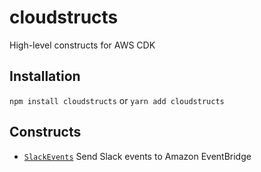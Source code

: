 # cloudstructs

High-level constructs for AWS CDK

## Installation

`npm install cloudstructs` or `yarn add cloudstructs`

## Constructs

* [`SlackEvents`](src/slack-events) Send Slack events to Amazon EventBridge
